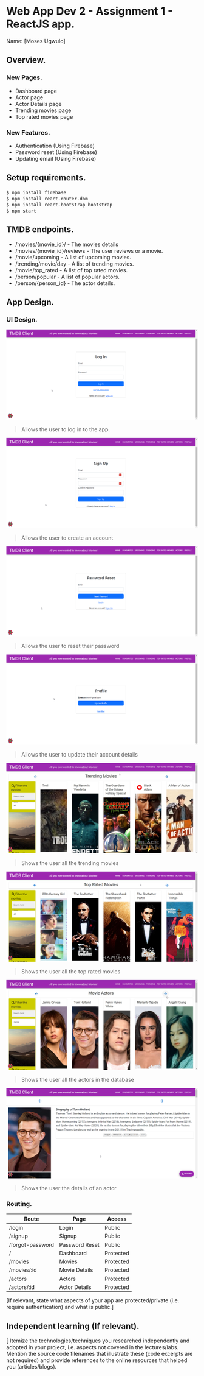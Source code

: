 # Web App Dev 2 - Assignment 1 - ReactJS app.

Name: [Moses Ugwulo]

## Overview.

### New Pages.

+ Dashboard page
+ Actor page
+ Actor Details page
+ Trending movies page
+ Top rated movies page

### New Features.

+ Authentication (Using Firebase)
+ Password reset (Using Firebase)
+ Updating email (Using Firebase)

## Setup requirements.

```
$ npm install firebase
$ npm install react-router-dom
$ npm install react-bootstrap bootstrap
$ npm start
```

## TMDB endpoints.

+ /movies/{movie_id}/ - The movies details
+ /movies/{movie_id}/reviews - The user reviews or a movie. 
+ /movie/upcoming - A list of upcoming movies.
+ /trending/movie/day - A list of trending movies.
+ /movie/top_rated - A list of top rated movies.
+ /person/popular - A list of popular actors.
+ /person/{person_id} - The actor details.

## App Design.

### UI Design.

![ ](./images/Login.png)

>Allows the user to log in to the app.

![ ](./images/Signup.png)

>Allows the user to create an account

![ ](./images/Reset.png)

>Allows the user to reset their password

![ ](./images/Profile.png)

>Allows the user to update their account details

![ ](./images/Trending.png)

>Shows the user all the trending movies

![ ](./images/TopRated.png)

>Shows the user all the top rated movies

![ ](./images/Actors.png)

>Shows the user all the actors in the database

![ ](./images/ActorDetails.png)

>Shows the user the details of an actor

### Routing.

| Route | Page | Aceess |
| --- | --- | --- |
| /login | Login | Public |
| /signup | Signup | Public |
| /forgot-password | Password Reset | Public |
| / | Dashboard | Protected |
| /movies | Movies | Protected |
| /movies/:id | Movie Details | Protected |
| /actors | Actors | Protected |
| /actors/:id | Actor Details | Protected |

[If relevant, state what aspects of your app are protected/private (i.e. require authentication) and what is public.]

## Independent learning (If relevant).

[ Itemize the technologies/techniques you researched independently and adopted in your project, i.e. aspects not covered in the lectures/labs. Mention the source code filenames that illustrate these  (code excerpts are not required) and provide references to the online resources that helped you (articles/blogs).
